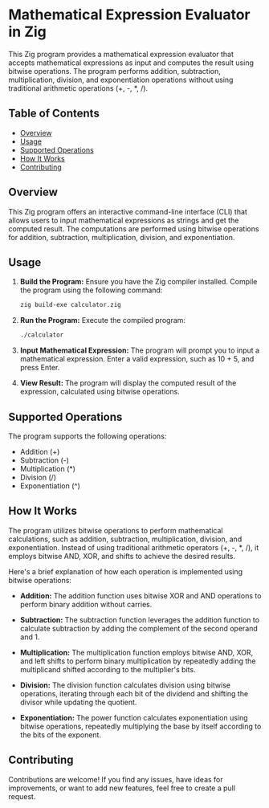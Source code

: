 # Mathematical Expression Evaluator in Zig

This Zig program provides a mathematical expression evaluator that accepts mathematical expressions as input and computes the result using bitwise operations. The program performs addition, subtraction, multiplication, division, and exponentiation operations without using traditional arithmetic operations (+, -, *, /).

## Table of Contents

- [Overview](#overview)
- [Usage](#usage)
- [Supported Operations](#supported-operations)
- [How It Works](#how-it-works)
- [Contributing](#contributing)

## Overview

This Zig program offers an interactive command-line interface (CLI) that allows users to input mathematical expressions as strings and get the computed result. The computations are performed using bitwise operations for addition, subtraction, multiplication, division, and exponentiation.

## Usage

1. **Build the Program:** Ensure you have the Zig compiler installed. Compile the program using the following command:
   
   ```bash
   zig build-exe calculator.zig
   ```
2. **Run the Program:** Execute the compiled program:
    ```bash
    ./calculator
    ```
3. **Input Mathematical Expression:** The program will prompt you to input a mathematical expression. Enter a valid expression, such as 10 + 5, and press Enter.
4. **View Result:** The program will display the computed result of the expression, calculated using bitwise operations.

## Supported Operations
The program supports the following operations:

- Addition (+)
- Subtraction (-)
- Multiplication (*)
- Division (/)
- Exponentiation (^)

## How It Works
The program utilizes bitwise operations to perform mathematical calculations, such as addition, subtraction, multiplication, division, and exponentiation. Instead of using traditional arithmetic operators (+, -, *, /), it employs bitwise AND, XOR, and shifts to achieve the desired results.

Here's a brief explanation of how each operation is implemented using bitwise operations:

- **Addition:** The addition function uses bitwise XOR and AND operations to perform binary addition without carries.

- **Subtraction:** The subtraction function leverages the addition function to calculate subtraction by adding the complement of the second operand and 1.

- **Multiplication:** The multiplication function employs bitwise AND, XOR, and left shifts to perform binary multiplication by repeatedly adding the multiplicand shifted according to the multiplier's bits.

- **Division:** The division function calculates division using bitwise operations, iterating through each bit of the dividend and shifting the divisor while updating the quotient.

- **Exponentiation:** The power function calculates exponentiation using bitwise operations, repeatedly multiplying the base by itself according to the bits of the exponent.

## Contributing
Contributions are welcome! If you find any issues, have ideas for improvements, or want to add new features, feel free to create a pull request.
